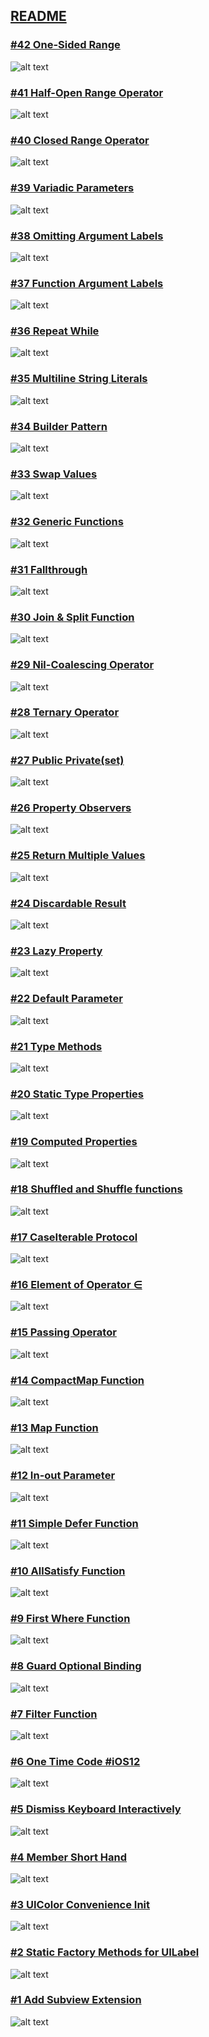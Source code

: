 ## [README](/README.md)

### [#42 One-Sided Range](/codes/OneSidedRange.swift)
![alt text][OneSidedRange]

### [#41 Half-Open Range Operator](/codes/HalfOpenRangeOperator.swift)
![alt text][HalfOpenRangeOperator]

### [#40 Closed Range Operator](/codes/ClosedRangeOperator.swift)
![alt text][ClosedRangeOperator]

### [#39 Variadic Parameters](/codes/VariadicParameters.swift)
![alt text][VariadicParameters]

### [#38 Omitting Argument Labels](/codes/OmittingArgumentLabels.swift)
![alt text][OmittingArgumentLabels]

### [#37 Function Argument Labels](/codes/FunctionArgumentLabels.swift)
![alt text][FunctionArgumentLabels]

### [#36 Repeat While](/codes/RepeatWhile.swift)
![alt text][RepeatWhile]

### [#35 Multiline String Literals](/codes/MultilineStringLiterals.swift)
![alt text][MultilineStringLiterals]

### [#34 Builder Pattern](/codes/BuilderPattern.swift)
![alt text][BuilderPattern]

### [#33 Swap Values](/codes/SwapValues.swift)
![alt text][SwapValues]

### [#32 Generic Functions](/codes/GenericFunctions.swift)
![alt text][GenericFunctions]

### [#31 Fallthrough](/codes/Fallthrough.swift)
![alt text][Fallthrough]

### [#30 Join & Split Function](/codes/Join&SplitFunction.swift)
![alt text][Join&SplitFunction]

### [#29 Nil-Coalescing Operator](/codes/NilCoalescingOperator.swift)
![alt text][NilCoalescingOperator]

### [#28 Ternary Operator](/codes/TernaryOperator.swift)
![alt text][TernaryOperator]

### [#27 Public Private(set)](/codes/PublicPrivateSet.swift)
![alt text][PublicPrivateSet]

### [#26 Property Observers](/codes/PropertyObservers.swift)
![alt text][PropertyObservers]

### [#25 Return Multiple Values](/codes/ReturnMultipleValues.swift)
![alt text][ReturnMultipleValues]

### [#24 Discardable Result](/codes/DiscardableResult.swift)
![alt text][DiscardableResult]

### [#23 Lazy Property](/codes/LazyProperty.swift)
![alt text][LazyProperty]

### [#22 Default Parameter](/codes/DefaultParameter.swift)
![alt text][DefaultParameter]

### [#21 Type Methods](/codes/TypeMethods.swift)
![alt text][TypeMethods]

### [#20 Static Type Properties](/codes/StaticTypeProperties.swift)
![alt text][StaticTypeProperties]

### [#19 Computed Properties](/codes/ComputedProperties.swift)
![alt text][ComputedProperties]

### [#18 Shuffled and Shuffle functions](/codes/ShuffledAndShuffleFunctions.swift)
![alt text][ShuffledAndShuffleFunctions]

### [#17 CaseIterable Protocol](/codes/CaseIterable.swift)
![alt text][CaseIterable]

### [#16 Element of Operator ∈](/codes/ElementOfOperator.swift)
![alt text][ElementOfOperator]

### [#15 Passing Operator](/codes/PassingOperator.swift)
![alt text][PassingOperator]

### [#14 CompactMap Function](/codes/CompactMapFunction.swift)
![alt text][CompactMapFunction]

### [#13 Map Function](/codes/MapFunction.swift)
![alt text][MapFunction]

### [#12 In-out Parameter](/codes/InoutParameter.swift)
![alt text][InoutParameter]

### [#11 Simple Defer Function](/codes/SimpleDefer.swift)
![alt text][SimpleDefer]

### [#10 AllSatisfy Function](/codes/AllSatisfyFunction.swift)
![alt text][AllSatisfyFunction]

### [#9 First Where Function](/codes/FirstWhere.swift)
![alt text][FirstWhere]

### [#8 Guard Optional Binding](/codes/GuardOptionalBinding.swift)
![alt text][GuardOptionalBinding]

### [#7 Filter Function](/codes/FilterFunction.swift)
![alt text][FilterFunction]

### [#6 One Time Code #iOS12](/codes/OneTimeCode.swift)
![alt text][OneTimeCode]

### [#5 Dismiss Keyboard Interactively](/codes/DismissKeyboardInteractively.swift)
![alt text][DismissKeyboardInteractively]

### [#4 Member Short Hand](/codes/MemberShortHand.swift)
![alt text][MemberShortHand]

### [#3 UIColor Convenience Init](/codes/UIColorConvenienceInit.swift)
![alt text][UIColorConvenienceInit]

### [#2 Static Factory Methods for UILabel](/codes/StaticFactoryMethodsForUILabel.swift)
![alt text][StaticFactoryMethodsForUILabel]

### [#1 Add Subview Extension](/codes/AddSubviewExtension.swift)
![alt text][AddSubviewExtension]

[AddSubviewExtension]: /screenshots/AddSubviewExtension.png
[StaticFactoryMethodsForUILabel]: /screenshots/StaticFactoryMethodsForUILabel.png
[UIColorConvenienceInit]: /screenshots/UIColorConvenienceInit.png
[MemberShortHand]: /screenshots/MemberShortHand.png
[DismissKeyboardInteractively]: /screenshots/DismissKeyboardInteractively.png
[OneTimeCode]: /screenshots/OneTimeCode.png
[FilterFunction]: /screenshots/FilterFunction.png
[GuardOptionalBinding]: /screenshots/GuardOptionalBinding.png
[FirstWhere]: /screenshots/FirstWhere.png
[AllSatisfyFunction]: /screenshots/AllSatisfyFunction.png
[SimpleDefer]: /screenshots/SimpleDefer.png
[InoutParameter]: /screenshots/InoutParameter.png
[MapFunction]: /screenshots/MapFunction.png
[CompactMapFunction]: /screenshots/CompactMapFunction.png
[PassingOperator]: /screenshots/PassingOperator.png
[ElementOfOperator]: /screenshots/ElementOfOperator.png
[CaseIterable]: /screenshots/CaseIterable.png
[ShuffledAndShuffleFunctions]: /screenshots/ShuffledAndShuffleFunctions.png
[ComputedProperties]: /screenshots/ComputedProperties.png
[StaticTypeProperties]: /screenshots/StaticTypeProperties.png
[TypeMethods]: /screenshots/TypeMethods.png
[DefaultParameter]: /screenshots/DefaultParameter.png
[LazyProperty]: /screenshots/LazyProperty.png
[DiscardableResult]: /screenshots/DiscardableResult.png
[ReturnMultipleValues]: /screenshots/ReturnMultipleValues.png
[PropertyObservers]: /screenshots/PropertyObservers.png
[PublicPrivateSet]: /screenshots/PublicPrivateSet.png
[TernaryOperator]: /screenshots/TernaryOperator.png
[NilCoalescingOperator]: /screenshots/NilCoalescingOperator.png
[Join&SplitFunction]: /screenshots/Join&SplitFunction.png
[Fallthrough]: /screenshots/Fallthrough.png
[GenericFunctions]: /screenshots/GenericFunctions.png
[SwapValues]: /screenshots/SwapValues.png
[BuilderPattern]: /screenshots/BuilderPattern.png
[MultilineStringLiterals]: /screenshots/MultilineStringLiterals.png
[RepeatWhile]: /screenshots/RepeatWhile.png
[FunctionArgumentLabels]: /screenshots/FunctionArgumentLabels.png
[OmittingArgumentLabels]: /screenshots/OmittingArgumentLabels.png
[VariadicParameters]: /screenshots/VariadicParameters.png
[ClosedRangeOperator]: /screenshots/ClosedRangeOperator.png
[HalfOpenRangeOperator]: /screenshots/HalfOpenRangeOperator.png
[OneSidedRange]: /screenshots/OneSidedRange.png
